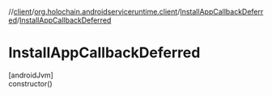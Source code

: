 //[client](../../../index.md)/[org.holochain.androidserviceruntime.client](../index.md)/[InstallAppCallbackDeferred](index.md)/[InstallAppCallbackDeferred](-install-app-callback-deferred.md)

# InstallAppCallbackDeferred

[androidJvm]\
constructor()